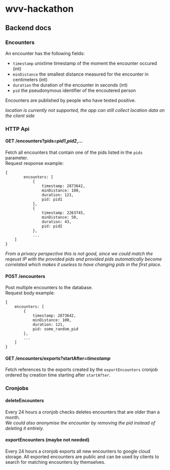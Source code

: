 # wvv-hackathon


## Backend docs

### Encounters

An encounter has the following fields:
* `timestamp` unixtime timestamp of the moment the encounter occured (int)
* `minDistance` the smallest distance measured for the encounter in centimeters (int)
* `duration` the duration of the encounter in seconds (int)
* `pid` the pseudonymous identifier of the encoutered person

Encounters are published by people who have tested positive.

*location is currently not supported, the app can still collect location data on the client side*

### HTTP Api

#### GET /encounters?pids=*pid1*,*pid2*,...
Fetch all encounters that contain one of the pids listed in the `pids` parameter.  
Request response example:
```
{
		encounters: [
			{
				timestamp: 2873642,
				minDistance: 100,
				duration: 121,
				pid: pid1
			},
			{
				timestamp: 2263745,
				minDistance: 50,
				duration: 43,
				pid: pid2
			},
			...
	]
}
```

*From a privacy perspective this is not good, since we could match the reqeust IP with the provided pids and provided pids automatically become correlated which makes it useless to have changing pids in the first place.*

#### POST /encounters
Post multiple encounters to the database.  
Request body example:
```
{
	encounters: [
		{
			timestamp: 2873642,
			minDistance: 100,
			duration: 121,
			pid: some_random_pid
		},
		...
	]
}
```

#### GET /encounters/exports?startAfter=*timestamp*
Fetch references to the exports created by the `exportEncounters` cronjob ordered by creation time starting after `startAfter`.

### Cronjobs

#### deleteEncounters
Every 24 hours a cronjob checks deletes encounters that are older than a month.  
*We could also anonymise the encounter by removing the pid instead of deleting it entirely.*

#### exportEncounters (maybe not needed)
Every 24 hours a cronjob exports all new encounters to google cloud storage. All exported encounters are public and can be used by clients to search for matching encounters by themselves.